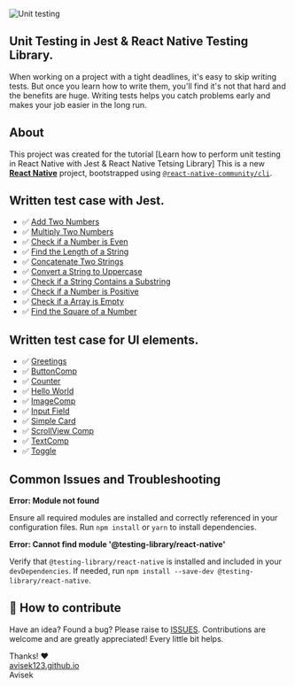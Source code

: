 ![Unit testing](https://github.com/user-attachments/assets/7286dbbc-27f6-4c6e-bdd4-78be24ce693f)

## Unit Testing in Jest & React Native Testing Library.

When working on a project with a tight deadlines, it's easy to skip writing tests. But once you learn how to write them, you'll find it's not that hard and the benefits are huge. Writing tests helps you catch problems early and makes your job easier in the long run.

## About

This project was created for the tutorial [Learn how to perform unit testing in React Native with Jest & React Native Tetsing Library]
This is a new [**React Native**](https://reactnative.dev) project, bootstrapped using [`@react-native-community/cli`](https://github.com/react-native-community/cli).

## Written test case with Jest.

- ✅ [Add Two Numbers](https://github.com/avisek123/RNUnitTesting/blob/main/src/utils/__tests__/Add-test.ts)
- ✅ [Multiply Two Numbers](https://github.com/avisek123/RNUnitTesting/blob/main/src/utils/__tests__/Mul.test.ts)
- ✅ [Check if a Number is Even](https://github.com/avisek123/RNUnitTesting/blob/main/src/utils/__tests__/Even.test.ts)
- ✅ [Find the Length of a String](https://github.com/avisek123/RNUnitTesting/blob/main/src/utils/__tests__/StringLenght.test.ts)
- ✅ [Concatenate Two Strings](https://github.com/avisek123/RNUnitTesting/blob/main/src/utils/__tests__/StringsConcatenate.test.ts)
- ✅ [Convert a String to Uppercase](https://github.com/avisek123/RNUnitTesting/blob/main/src/utils/__tests__/StringToUpperCase.test.ts)
- ✅ [Check if a String Contains a Substring](https://github.com/avisek123/RNUnitTesting/blob/main/src/utils/__tests__/SubString.test.ts)
- ✅ [Check if a Number is Positive](https://github.com/avisek123/RNUnitTesting/blob/main/src/utils/__tests__/CheckPositiveNumber.test.ts)
- ✅ [Check if a Array is Empty](https://github.com/avisek123/RNUnitTesting/blob/main/src/utils/__tests__/EmptyArray.test.ts)
- ✅ [Find the Square of a Number](https://github.com/avisek123/RNUnitTesting/blob/main/src/utils/__tests__/FindSqaure.test.ts)

## Written test case for UI elements.
- ✅ [Greetings](https://github.com/avisek123/RNUnitTesting/blob/main/src/components/Greetings.tsx)
- ✅ [ButtonComp](https://github.com/avisek123/RNUnitTesting/blob/main/src/components/ButtonComp.tsx)
- ✅ [Counter](https://github.com/avisek123/RNUnitTesting/blob/main/src/components/Counter.tsx)
- ✅ [Hello World](https://github.com/avisek123/RNUnitTesting/blob/main/src/components/HelloWorld.tsx)
- ✅ [ImageComp](https://github.com/avisek123/RNUnitTesting/blob/main/src/components/ImageComp.tsx)
- ✅ [Input Field](https://github.com/avisek123/RNUnitTesting/blob/main/src/components/InputField.tsx)
- ✅ [Simple Card](https://github.com/avisek123/RNUnitTesting/blob/main/src/components/SimpleCard.tsx)
- ✅ [ScrollView Comp](https://github.com/avisek123/RNUnitTesting/blob/main/src/components/ScrollViewComp.tsx)
- ✅ [TextComp](https://github.com/avisek123/RNUnitTesting/blob/main/src/components/TextComp.tsx)
- ✅ [Toggle](https://github.com/avisek123/RNUnitTesting/blob/main/src/components/Toggle.tsx)
  

## Common Issues and Troubleshooting

**Error: Module not found**

Ensure all required modules are installed and correctly referenced in your configuration files. Run `npm install` or `yarn` to install dependencies.

**Error: Cannot find module '@testing-library/react-native'**

Verify that `@testing-library/react-native` is installed and included in your `devDependencies`. If needed, run `npm install --save-dev @testing-library/react-native`.

## 🤔 How to contribute

Have an idea? Found a bug? Please raise to [ISSUES](https://github.com/avisek123/RNUnitTesting/issues).
Contributions are welcome and are greatly appreciated! Every little bit helps.

 Thanks! ❤️
  <br/>
  [avisek123.github.io](https://github.com/avisek123)
  <br/>
  Avisek
